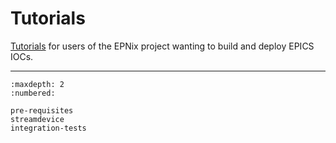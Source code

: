 # Tutorials

[Tutorials] for users of the EPNix project wanting to build and deploy EPICS IOCs.

----

```{toctree}
:maxdepth: 2
:numbered:

pre-requisites
streamdevice
integration-tests
```

[tutorials]: https://diataxis.fr/tutorials/
